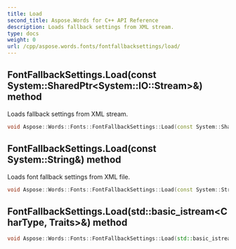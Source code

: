 ```yaml
---
title: Load
second_title: Aspose.Words for C++ API Reference
description: Loads fallback settings from XML stream. 
type: docs
weight: 0
url: /cpp/aspose.words.fonts/fontfallbacksettings/load/
---
```

## FontFallbackSettings.Load(const System::SharedPtr\<System::IO::Stream\>\&) method


Loads fallback settings from XML stream.

```cpp
void Aspose::Words::Fonts::FontFallbackSettings::Load(const System::SharedPtr<System::IO::Stream> &stream)
```

## FontFallbackSettings.Load(const System::String\&) method


Loads font fallback settings from XML file.

```cpp
void Aspose::Words::Fonts::FontFallbackSettings::Load(const System::String &fileName)
```

## FontFallbackSettings.Load(std::basic_istream\<CharType, Traits\>\&) method




```cpp
void Aspose::Words::Fonts::FontFallbackSettings::Load(std::basic_istream<CharType, Traits> &stream)
```

